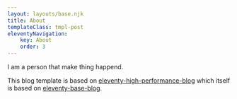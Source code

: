 ```yaml
---
layout: layouts/base.njk
title: About
templateClass: tmpl-post
eleventyNavigation:
    key: About
    order: 3
---
```


I am a person that make thing happend.


This blog template is based on [eleventy-high-performance-blog](https://www.industrialempathy.com/posts/eleventy-high-performance-blog/) which itself is based on [eleventy-base-blog](https://github.com/11ty/eleventy-base-blog).
